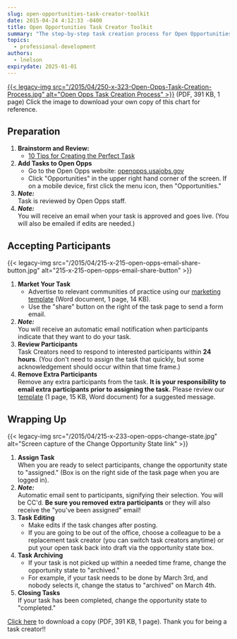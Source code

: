 ```yaml
---
slug: open-opportunities-task-creator-toolkit
date: 2015-04-24 4:12:33 -0400
title: Open Opportunities Task Creator Toolkit
summary: "The step-by-step task creation process for Open Opportunities."
topics:
  - professional-development
authors:
  - lnelson
expirydate: 2025-01-01
---
```


[{{< legacy-img src="/2015/04/250-x-323-Open-Opps-Task-Creation-Process.jpg" alt="Open Opps Task Creation Process" >}}](https://s3.amazonaws.com/digitalgov/_legacy-img/2015/12/Open-Opportunities-Task-Creator-Process1.pdf) (PDF, 391 KB, 1 page) Click the image to download your own copy of this chart for reference.

## Preparation

1. **Brainstorm and Review:**
   - [10 Tips for Creating the Perfect Task](https://www.digitalgov.gov/resources/open-opportunities-task-creator-toolkit/10-tips-for-creating-the-perfect-open-opportunity-task/)
2. **Add Tasks to Open Opps**
   - Go to the Open Opps website: [openopps.usajobs.gov](https://openopps.usajobs.gov "Open Opps website")
   - Click "Opportunities" in the upper right hand corner of the screen. If on a mobile device, first click the menu icon, then "Opportunities."
3. **_Note:_** <br />
   Task is reviewed by Open Opps staff.
4. **_Note:_** <br />
   You will receive an email when your task is approved and goes live. (You will also be emailed if edits are needed.)

## Accepting Participants

{{< legacy-img src="/2015/04/215-x-215-open-opps-email-share-button.jpg" alt="215-x-215-open-opps-email-share-button" >}}

1. **Market Your Task**
   - Advertise to relevant communities of practice using our [marketing template](https://s3.amazonaws.com/digitalgov/_legacy-img/2015/04/Open-Opps-Marketing-Email-Template-for-CoPs.docx) (Word document, 1 page, 14 KB).
   - Use the "share" button on the right of the task page to send a form email.
2. **_Note:_** <br />
   You will receive an automatic email notification when participants indicate that they want to do your task.
3. **Review Participants** <br />
   Task Creators need to respond to interested participants within **24 hours**. (You don't need to assign the task that quickly, but some acknowledgement should occur within that time frame.)
4. **Remove Extra Participants** <br />
   Remove any extra participants from the task. **It is your responsibility to email extra participants prior to assigning the task.** Please review our [template](https://s3.amazonaws.com/digitalgov/_legacy-img/2015/04/Open-Opps-Opportunity-Assigned-to-Someone-Else-Email-Template.docx) (1 page, 15 KB, Word document) for a suggested message.

## Wrapping Up

{{< legacy-img src="/2015/04/215-x-233-open-opps-change-state.jpg" alt="Screen capture of the Change Opportunity State link" >}}

1. **Assign Task** <br />
   When you are ready to select participants, change the opportunity state to "assigned." (Box is on the right side of the task page when you are logged in).
2. **_Note:_** <br />
   Automatic email sent to participants, signifying their selection. You will be CC'd. **Be sure you removed extra participants** or they will also receive the "you've been assigned" email!
3. **Task Editing**
   - Make edits if the task changes after posting.
   - If you are going to be out of the office, choose a colleague to be a replacement task creator (you can switch task creators anytime) or put your open task back into draft via the opportunity state box.
4. **Task Archiving**
   - If your task is not picked up within a needed time frame, change the opportunity state to "archived."
   - For example, if your task needs to be done by March 3rd, and nobody selects it, change the status to "archived" on March 4th.
5. **Closing Tasks** <br />
   If your task has been completed, change the opportunity state to "completed."

[Click here](https://s3.amazonaws.com/digitalgov/_legacy-img/2015/12/Open-Opportunities-Task-Creator-Process1.pdf "View the Open Opportunities Task Creator Process") to download a copy (PDF, 391 KB, 1 page). Thank you for being a task creator!!
